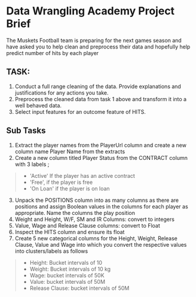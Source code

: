 # Data Wrangling Academy Project Brief 
The Muskets Football team is preparing for the next games season and have asked you to help clean and preprocess their data and hopefully help predict number of hits by each player 

## TASK: 
1. Conduct a full range cleaning of the data. Provide explanations and justifications for any actions you take. 
2. Preprocess the cleaned data from task 1 above and transform it into a well behaved data. 
3. Select input features for an outcome feature of HITS. 

## Sub Tasks 
1. Extract the player names from the PlayerUrl column and create a new column name Player Name from the extracts 
2. Create a new column titled Player Status from the CONTRACT column with 3 labels ; 
>- 'Active' If the player has an active contract 
>- 'Free', if the player is free 
>- 'On Loan' if the player is on loan 
3. Unpack the POSITIONS column into as many columns as there are positions and assign Boolean values in the columns for each player as appropriate. Name the columns the play position 
4. Weight and Height, W/F, SM and IR Columns: convert to integers 
5. Value, Wage and Release Clause columns: convert to Float 
6. Inspect the HITS column and ensure its float 
7. Create 5 new categorical columns for the Height, Weight, Release Clause, Value and Wage into which you convert the respective values into clusters/labels as follows 
>- Height: Bucket intervals of 10  
>- Weight: Bucket intervals of 10 kg 
>- Wage: bucket intervals of 50K 
>- Value: bucket intervals of 50M 
>- Release Clause: bucket intervals of 50M 